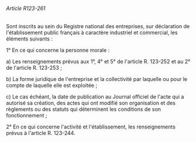 ###### Article R123-261

Sont inscrits au sein du Registre national des entreprises, sur déclaration de l'établissement public français à caractère industriel et commercial, les éléments suivants :

1° En ce qui concerne la personne morale :

a) Les renseignements prévus aux 1°, 4° et 5° de l'article R. 123-252 et au 2° de l'article R. 123-253 ;

b) La forme juridique de l'entreprise et la collectivité par laquelle ou pour le compte de laquelle elle est exploitée ;

c) Le cas échéant, la date de publication au Journal officiel de l'acte qui a autorisé sa création, des actes qui ont modifié son organisation et des règlements ou des statuts qui déterminent les conditions de son fonctionnement ;

2° En ce qui concerne l'activité et l'établissement, les renseignements prévus à l'article R. 123-244.

